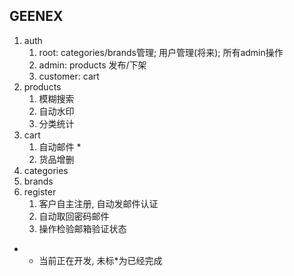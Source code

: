 ## GEENEX

1. auth
    1) root: categories/brands管理; 用户管理(将来); 所有admin操作
    2) admin: products 发布/下架
    3) customer: cart
2. products
    1) 模糊搜索
    2) 自动水印
    3) 分类统计
3. cart
    1) 自动邮件 *
    2) 货品增删
3. categories
4. brands
5. register
    1) 客户自主注册, 自动发邮件认证
    2) 自动取回密码邮件
    3) 操作检验邮箱验证状态

* - 当前正在开发, 未标*为已经完成